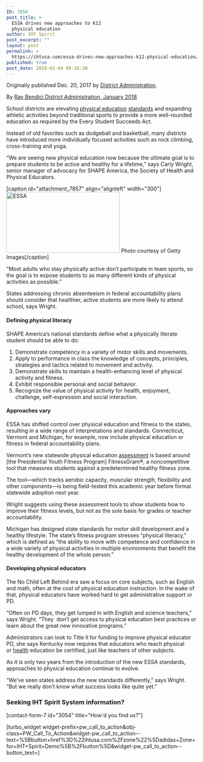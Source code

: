 ```yaml
---
ID: 7856
post_title: >
  ESSA drives new approaches to K12
  physical education
author: IHT Spirit
post_excerpt: ""
layout: post
permalink: >
  https://ihtusa.com/essa-drives-new-approaches-k12-physical-education/
published: true
post_date: 2018-01-04 09:36:30
---
```

Originally published Dec. 20, 2017 by <a href="https://www.districtadministration.com/article/essa-drives-new-approaches-k12-physical-education" target="_blank" rel="nofollow noopener">District Administration</a>.

By <a href="https://www.districtadministration.com/author/ray-bendici">Ray Bendici </a><a href="https://www.districtadministration.com/issue/district-administration-january-2018" target="_blank" rel="nofollow noopener">District Administration, January 2018</a>

School districts are elevating <a href="https://www.districtadministration.com/topic/pe" target="_blank" rel="nofollow noopener">physical education</a> <a href="https://www.districtadministration.com/topic/standards" target="_blank" rel="nofollow noopener">standards</a> and expanding athletic activities beyond traditional sports to provide a more well-rounded education as required by the Every Student Succeeds Act.

Instead of old favorites such as dodgeball and basketball, many districts have introduced more individually focused activities such as rock climbing, cross-training and yoga.

“We are seeing new physical education now because the ultimate goal is to prepare students to be active and healthy for a lifetime,” says Carly Wright, senior manager of advocacy for SHAPE America, the Society of Health and Physical Educators.

<!--more-->

[caption id="attachment_7857" align="alignleft" width="300"]<a href="https://ihtusa.com/wp-content/uploads/2018/01/GettyImages-503684906.jpg"><img class="size-medium wp-image-7857" src="https://ihtusa.com/wp-content/uploads/2018/01/GettyImages-503684906-300x161.jpg" alt="ESSA" width="300" height="161" /></a> Photo courtesy of Getty Images[/caption]

“Most adults who stay physically active don’t participate in team sports, so the goal is to expose students to as many different kinds of physical activities as possible.”

States addressing chronic absenteeism in federal accountability plans should consider that healthier, active students are more likely to attend school, says Wright.
<div class="box">
<h4>Defining physical literacy</h4>
SHAPE America’s national standards define what a physically literate student should be able to do:
<ol>
 	<li>Demonstrate competency in a variety of motor skills and movements.</li>
 	<li>Apply to performance in class the knowledge of concepts, principles, strategies and tactics related to movement and activity.</li>
 	<li>Demonstrate skills to maintain a health-enhancing level of physical activity and fitness.</li>
 	<li>Exhibit responsible personal and social behavior.</li>
 	<li>Recognize the value of physical activity for health, enjoyment, challenge, self-expression and social interaction.</li>
</ol>
</div>
<h4>Approaches vary</h4>
ESSA has shifted control over physical education and fitness to the states, resulting in a wide range of interpretations and standards. Connecticut, Vermont and Michigan, for example, now include physical education or fitness in federal accountability plans.

Vermont’s new statewide physical education <a href="https://www.districtadministration.com/topic/assessment" target="_blank" rel="nofollow noopener">assessment</a> is based around [the Presidential Youth Fitness Program] FitnessGram®, a noncompetitive tool that measures students against a predetermined healthy fitness zone.

The tool—which tracks aerobic capacity, muscular strength, flexibility and other components—is being field-tested this academic year before formal statewide adoption next year.

Wright suggests using these assessment tools to show students how to improve their fitness levels, but not as the sole basis for grades or teacher accountability.

Michigan has designed state standards for motor skill development and a healthy lifestyle. The state’s fitness program stresses “physical literacy,” which is defined as “the ability to move with competence and confidence in a wide variety of physical activities in multiple environments that benefit the healthy development of the whole person.”
<h4>Developing physical educators</h4>
The No Child Left Behind era saw a focus on core subjects, such as English and math, often at the cost of physical education instruction. In the wake of that, physical educators have worked hard to get administrative support or PD.

“Often on PD days, they get lumped in with English and science teachers,” says Wright. “They  don’t get access to physical education best practices or learn about the great new innovative programs.”

Administrators can look to Title II for funding to improve physical educator PD, she says Kentucky now requires that educators who teach physical or <a href="https://www.districtadministration.com/topic/health-wellness" target="_blank" rel="noopener">health</a> education be certified, just like teachers of other subjects.

As it is only two years from the introduction of the new ESSA standards, approaches to physical education continue to evolve.

“We’ve seen states address the new standards differently,” says Wright. “But we really don’t know what success looks like quite yet.”
<h3 class="article-newsletter-signup">Seeking IHT Spirit System information?</h3>
<p class="article-newsletter-signup">[contact-form-7 id="3054" title="How'd you find us?"]</p>
[turbo_widget widget-prefix=pw_call_to_action&obj-class=PW_Call_To_Action&widget-pw_call_to_action--text=%5Bbutton+href%3D%22ihtusa.com%2Fzone%22%5Dadidas+Zone+for+IHT+Spirit+Demo%5B%2Fbutton%5D&widget-pw_call_to_action--button_text=]